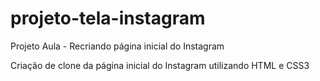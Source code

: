 # projeto-tela-instagram
Projeto Aula - Recriando página inicial do Instagram

Criação de clone da página inicial do Instagram utilizando HTML e CSS3
